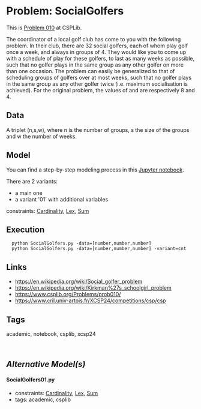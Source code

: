 # Problem: SocialGolfers

This is [Problem 010](https://www.csplib.org/Problems/prob010/) at CSPLib.

The coordinator of a local golf club has come to you with the following problem.
In their club, there are 32 social golfers, each of whom play golf once a week, and always in groups of 4.
They would like you to come up with a schedule of play for these golfers,
to last as many weeks as possible, such that no golfer plays in the same group as any other golfer on more than one occasion.
The problem can easily be generalized to that of scheduling groups of golfers over at most weeks, such
that no golfer plays in the same group as any other golfer twice (i.e. maximum socialisation is achieved).
For the original problem, the values of and are respectively 8 and 4.

## Data
  A triplet (n,s,w), where n is the number of groups, s the size of the groups and w the number of weeks.

## Model
  You can find a step-by-step modeling process in this [Jupyter notebook](https://pycsp.org/documentation/models/CSP/SocialGolfers/).

  There are 2 variants:
   - a main one
   - a variant '01' with additional variables

  constraints: [Cardinality](https://pycsp.org/documentation/constraints/Cardinality), [Lex](https://pycsp.org/documentation/constraints/Lex), [Sum](https://pycsp.org/documentation/constraints/Sum)

## Execution
```
  python SocialGolfers.py -data=[number,number,number]
  python SocialGolfers.py -data=[number,number,number] -variant=cnt
```

## Links
  - https://en.wikipedia.org/wiki/Social_golfer_problem
  - https://en.wikipedia.org/wiki/Kirkman%27s_schoolgirl_problem
  - https://www.csplib.org/Problems/prob010/
  - https://www.cril.univ-artois.fr/XCSP24/competitions/csp/csp

## Tags
  academic, notebook, csplib, xcsp24

<br />

## _Alternative Model(s)_

#### SocialGolfers01.py
 - constraints: [Cardinality](https://pycsp.org/documentation/constraints/Cardinality), [Lex](https://pycsp.org/documentation/constraints/Lex), [Sum](https://pycsp.org/documentation/constraints/Sum)
 - tags: academic, csplib
